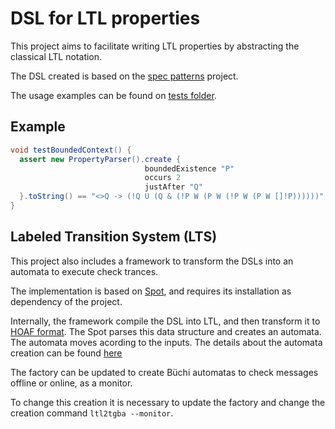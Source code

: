 # DSL for LTL properties

This project aims to facilitate writing LTL properties by abstracting the
classical LTL notation.

The DSL created is based on the [spec
patterns](http://patterns.projects.cs.ksu.edu/documentation/patterns/ltl.shtml)
project.

The usage examples can be found on [tests
folder](https://github.com/adalrsjr1/dsl-ltl-patterns/tree/master/src/test/java/github/com/adalrjsr1/ltl).

## Example

``` Groovy
void testBoundedContext() {
  assert new PropertyParser().create {
                              boundedExistence "P"
                              occurs 2
                              justAfter "Q"
  }.toString() == "<>Q -> (!Q U (Q & (!P W (P W (!P W (P W []!P))))))"
}
```

## Labeled Transition System (LTS)

This project also includes a framework to transform the DSLs into an automata to
execute check trances.

The implementation is based on [Spot](spot.lrde.epita.fr), and requires its
installation as dependency of the project.

Internally, the framework compile the DSL into LTL, and then transform it to
[HOAF format](https://github.com/adl/hoaf). The Spot parses this data structure
and creates an automata. The automata moves acording to the inputs. The details
about the automata creation can be found
[here](https://github.com/adalrsjr1/dsl-ltl-patterns/blob/master/src/main/java/github/com/adalrsjr1/ltl/core/LabeledTransitionSystemFactory.groovy)

The factory can be updated to create Büchi automatas to check messages offline
or online, as a monitor.

To change this creation it is necessary to update the factory and change the
creation command `ltl2tgba --monitor`.

